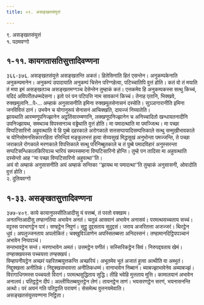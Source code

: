 ```yaml
---
title: ०९. असङ्खतसंयुत्तं

---
```

९. असङ्खतसंयुत्तं  
१. पठमवग्गो  


## १-११. कायगतासतिसुत्तादिवण्णना

३६६-३७६. असङ्खतसंयुत्ते असङ्खतन्ति अकतं। हितेसिनाति हितं एसन्तेन। अनुकम्पकेनाति अनुकम्पमानेन। अनुकम्पं उपादायाति अनुकम्पं चित्तेन परिग्गहेत्वा, पटिच्चातिपि वुत्तं होति। कतं वो तं मयाति तं मया इमं असङ्खतञ्च असङ्खतमग्गञ्च देसेन्तेन तुम्हाकं कतं। एत्तकमेव हि अनुकम्पकस्स सत्थु किच्चं, यदिदं अविपरीतधम्मदेसना। इतो परं पन पटिपत्ति नाम सावकानं किच्चं। तेनाह एतानि, भिक्खवे, रुक्खमूलानि…पे॰… अम्हाकं अनुसासनीति इमिना रुक्खमूलसेनासनं दस्सेति। सुञ्ञागारानीति इमिना जनविवित्तं ठानं। उभयेन च योगानुरूपं सेनासनं आचिक्खति, दायज्जं निय्यातेति।  
झायथाति आरम्मणूपनिज्झानेन अट्ठतिंसारम्मणानि, लक्खणूपनिज्झानेन च अनिच्चादितो खन्धायतनादीनि उपनिज्झायथ, समथञ्च विपस्सनञ्च वड्ढेथाति वुत्तं होति। मा पमादत्थाति मा पमज्जित्थ। मा पच्छा विप्पटिसारिनो अहुवत्थाति ये हि पुब्बे दहरकाले अरोगकाले सत्तसप्पायादिसम्पत्तिकाले सत्थु सम्मुखीभावकाले च योनिसोमनसिकाररहिता रत्तिन्दिवं मङ्कुलभत्तं हुत्वा सेय्यसुखं मिद्धसुखं अनुभोन्ता पमज्जन्ति, ते पच्छा जराकाले रोगकाले मरणकाले विपत्तिकाले सत्थु परिनिब्बुतकाले च तं पुब्बे पमादविहारं अनुस्सरन्ता सप्पटिसन्धिकालकिरियञ्च भारियं सम्पस्समाना विप्पटिसारिनो होन्ति। तुम्हे पन तादिसा मा अहुवत्थाति दस्सेन्तो आह ‘‘मा पच्छा विप्पटिसारिनो अहुवत्था’’ति।  
अयं वो अम्हाकं अनुसासनीति अयं अम्हाकं सन्तिका ‘‘झायथ मा पमादत्था’’ति तुम्हाकं अनुसासनी, ओवादोति वुत्तं होति।  
२. दुतियवग्गो  


## १-३३. असङ्खतसुत्तादिवण्णना

३७७-४०९. काये कायानुपस्सीतिआदीसु यं वत्तब्बं, तं परतो वक्खाम।  
अनतन्तिआदीसु तण्हानतिया अभावेन अनतं। चतुन्नं आसवानं अभावेन अनासवं। परमत्थसच्चताय सच्चं। वट्टस्स परभागट्ठेन पारं। सण्हट्ठेन निपुणं। सुट्ठु दुद्दसताय सुदुद्दसं। जराय अजरितत्ता अजज्जरं। थिरट्ठेन धुवं। अपलुज्जनताय अपलोकितं। चक्खुविञ्ञाणेन अपस्सितब्बत्ता अनिदस्सनं। तण्हामानदिट्ठिपपञ्चानं अभावेन निप्पपञ्चं।  
सन्तभावट्ठेन सन्तं। मरणाभावेन अमतं। उत्तमट्ठेन पणीतं। सस्सिरिकट्ठेन सिवं। निरुपद्दवताय खेमं। तण्हाक्खयस्स पच्चयत्ता तण्हक्खयं।  
विम्हापनीयट्ठेन अच्छरं पहरितब्बयुत्तकन्ति अच्छरियं। अभूतमेव भूतं अजातं हुत्वा अत्थीति वा अब्भुतं। निद्दुक्खत्ता अनीतिकं। निद्दुक्खसभावत्ता अनीतिकधम्मं। वानाभावेन निब्बानं। ब्याबज्झाभावेनेव अब्याबज्झं। विरागाधिगमस्स पच्चयतो विरागं। परमत्थसुद्धिताय सुद्धि। तीहि भवेहि मुत्तताय मुत्ति। कामालयानं अभावेन अनालयं। पतिट्ठट्ठेन दीपं। अल्लीयितब्बयुत्तट्ठेन लेणं। तायनट्ठेन ताणं। भयसरणट्ठेन सरणं, भयनासनन्ति अत्थो। परं अयनं गति पतिट्ठाति परायणं। सेसमेत्थ वुत्तनयमेवाति।  
असङ्खतसंयुत्तवण्णना निट्ठिता।  